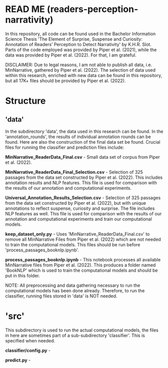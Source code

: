 # READ ME (readers-perception-narrativity)
In this repository, all code can be found used in the Bachelor Information Science Thesis 'The Element of Surprise, Suspense and Curiosity: Annotation of Readers’ Perception to Detect Narrativity' by K.H.R. Slot. Parts of the code employed was provided by Piper et al. (2021), while the data was provided by Piper et al. (2022). For that, I am grateful.

DISCLAIMER: Due to legal reasons, I am not able to publish all data, i.e. MinNarrative, gathered by Piper et al. (2022). The selection of data used within this research, enriched with new data can be found in this repository, but all 17K+ files should be provided by Piper et al. (2022).


# Structure
## 'data'
In the subdirectory 'data', the data used in this research can be found. In the 'annotation_rounds', the results of individual annotation rounds can be found. Here are also the construction of the final data set be found. Crucial files for running the classifier and prediction files include:

**MinNarrative_ReaderData_Final.csv** - Small data set of corpus from Piper et al. (2022).

**MinNarrative_ReaderData_Final_Selection.csv** - Selection of 325 passages from the data set constructed by Piper et al. (2022). This includes annotation results and NLP features. This file is used for comparison with the results of our annotation and computational experiments.

**Universal_Annotation_Results_Selection.csv** - Selection of 325 passages from the data set constructed by Piper et al. (2022), but with unique annotations to reflect suspense, curiosity and surprise. The file includes NLP features as well. This file is used for comparison with the results of our annotation and computational experiments and train our computational models.

**keep_dataset_only.py** - Uses 'MinNarrative_ReaderData_Final.csv' to remove all MinNarrative Files from Piper et al. (2022) which are not needed to train the computational models. This files should be run before 'process_passages_booknlp.ipynb'.

**process_passages_booknlp.ipynb** - This notebook processes all available MinNarrative files from Piper et al. (2022). This produces a folder named 'BookNLP' which is used to train the computational models and should be put in this folder.

NOTE: All preprocessing and data gathering necessary to run the computational models has been done already. Therefore, to run the classifier, running files stored in 'data' is NOT needed.


# 'src'
This subdirectory is used to run the actual computational models, the files in here are sometimes part of a sub-subdirectory 'classifier'. This is specified when needed.

**classifier/config.py** - 

**predict.py** - 
